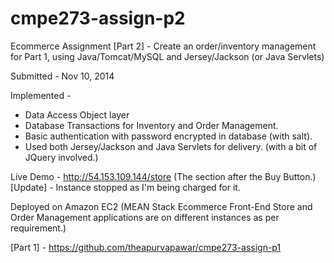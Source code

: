# cmpe273-assign-p2
Ecommerce Assignment [Part 2]  - Create an order/inventory management for Part 1, using Java/Tomcat/MySQL and Jersey/Jackson (or Java Servlets)

Submitted - Nov 10, 2014

Implemented -
- Data Access Object layer
- Database Transactions for Inventory and Order Management.
- Basic authentication with password encrypted in database (with salt).
- Used both Jersey/Jackson and Java Servlets for delivery. (with a bit of JQuery involved.)

Live Demo - http://54.153.109.144/store (The section after the Buy Button.)
[Update] - Instance stopped as I'm being charged for it.

Deployed on Amazon EC2 (MEAN Stack Ecommerce Front-End Store and Order Management applications are on different instances as per requirement.)

[Part 1] - https://github.com/theapurvapawar/cmpe273-assign-p1
